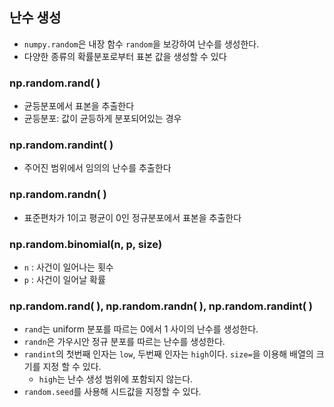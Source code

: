 ## 난수 생성
- `numpy.random`은 내장 함수 `random`을 보강하여 난수를 생성한다.
- 다양한 종류의 확률분포로부터 표본 값을 생성할 수 있다

### np.random.rand( )
- 균등분포에서 표본을 추출한다
- 균등분포: 값이 균등하게 분포되어있는 경우

### np.random.randint( )
- 주어진 범위에서 임의의 난수를 추출한다

### np.random.randn( )
- 표준편차가 1이고 평균이 0인 정규분포에서 표본을 추출한다

### np.random.binomial(n, p, size)
- `n` : 사건이 일어나는 횟수
- `p` : 사건이 일어날 확률
### np.random.rand( ), np.random.randn( ), np.random.randint( )
- `rand`는 uniform 분포를 따르는 0에서 1 사이의 난수를 생성한다.
- `randn`은 가우시안 정규 분포를 따르는 난수를 생성한다.
- `randint`의 첫번째 인자는 `low`, 두번째 인자는 `high`이다. `size=`을 이용해 배열의 크기를 지정 할 수 있다.
  - `high`는 난수 생성 범위에 포함되지 않는다.
- `random.seed`를 사용해 시드값을 지정할 수 있다.
